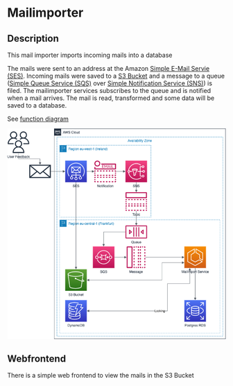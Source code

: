# Mailimporter

## Description
This mail importer imports incoming mails into a database

The mails were sent to an address at the Amazon [Simple E-Mail Servie (SES)](https://aws.amazon.com/de/ses/).
Incoming mails were saved to a [S3 Bucket](https://aws.amazon.com/de/s3/) and a message to a queue  ([Simple Queue Service (SQS)](https://aws.amazon.com/de/sqs/) over [Simple Notification Service (SNS)](https://aws.amazon.com/de/sns/)) is filed.
The mailimporter services subscribes to the queue and is notified when a mail arrives. The mail is read, transformed and some data will be saved to a database.

See [function diagram](src/site/doc/AWS-SES.drawio.pdf)

![function diagram](src/site/doc/AWS-SES.drawio.png)

## Webfrontend
There is a simple web frontend to view the mails in the S3 Bucket

